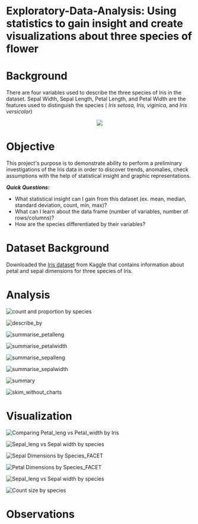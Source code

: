 # Exploratory-Data-Analysis: Using statistics to gain insight and create visualizations about three species of flower

# Background 
There are four variables used to describe the three species of Iris in the dataset. Sepal Width, Sepal Length, Petal Length, and Petal Width are the features used to distinguish the species ( <em>Iris setosa, Iris, viginica,</em> and <em> Iris versicolor</em>) 
<p align="center"> <img src="https://miro.medium.com/max/700/0*Uw37vrrKzeEWahdB"/> </p>

# Objective
This project's purpose is to demonstrate ability to perform a preliminary investigations of the Iris data in order to discover trends, anomalies, check assumptions with the help of statistical insight and graphic representations. 

***Quick Questions:***
- What statistical insight can I gain from this dataset (ex. mean, median, standard deviation, count, min, max)?
- What can I learn about the data frame (number of variables, number of rows/columns)?
- How are the species differentiated by their variables?

# Dataset Background
Downloaded the [Iris dataset](https://www.kaggle.com/datasets/himanshunakrani/iris-dataset) from Kaggle that contains information about petal and sepal dimensions for three species of Iris. 

# Analysis
![count and proportion by species](https://user-images.githubusercontent.com/99365065/190040728-920113b7-5431-4d9e-b88b-73787a186f44.png)


![describe_by](https://user-images.githubusercontent.com/99365065/190040731-42b33557-73ca-4424-b925-e273d9b603a8.png)


![summarise_petalleng](https://user-images.githubusercontent.com/99365065/190040802-8e87eebd-65bf-4926-8240-3e697d3bf589.png)


![summarise_petalwidth](https://user-images.githubusercontent.com/99365065/190040804-1d1adb26-e08a-484b-b12b-b83c6bf998b1.png)


![summarise_sepalleng](https://user-images.githubusercontent.com/99365065/190040805-df8a390f-73ad-4131-8897-9d319fc877a4.png)


![summarise_sepalwidth](https://user-images.githubusercontent.com/99365065/190040806-f218170b-f7aa-4ddf-8919-e4291979cbe1.png)


![summary](https://user-images.githubusercontent.com/99365065/190040807-f614383d-761a-4a4d-abba-43b911c3d3b9.png)


![skim_without_charts](https://user-images.githubusercontent.com/99365065/190040810-3811b371-67e1-43e3-a67c-65eda8943dec.png)


# Visualization
![Comparing Petal_leng vs Petal_width by Iris](https://user-images.githubusercontent.com/99365065/190041176-77778fd1-5bb6-4d61-be9b-7024576f1485.png)

![Sepal_leng vs Sepal width by species](https://user-images.githubusercontent.com/99365065/190041185-b95e3cbb-2106-419d-b272-497f9de26ecf.png)

![Sepal Dimensions by Species_FACET](https://user-images.githubusercontent.com/99365065/190041198-3d5dd4ab-b317-457a-8eb5-f33823088da7.png)

![Petal Dimensions by Species_FACET](https://user-images.githubusercontent.com/99365065/190041226-3fb8348d-4641-40c9-b4a1-279b1e0da2ce.png)

![Sepal_leng vs Sepal width by species](https://user-images.githubusercontent.com/99365065/190041239-261a1027-500c-49f3-b353-2d51c0952da7.png)

![Count size by species](https://user-images.githubusercontent.com/99365065/190043249-06d69c63-f371-42bf-a7fe-71a6cd2f756d.png)


# Observations
